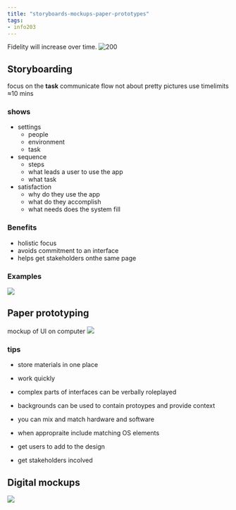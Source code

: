 ```yaml
---
title: "storyboards-mockups-paper-prototypes"
tags: 
- info203
---
```


Fidelity will increase over time.
![200](https://i.imgur.com/7qmn859.png)

## Storyboarding
focus on the **task**
communicate flow
not about pretty pictures
use timelimits ≈10 mins

### shows
- settings
	- people 
	- environment
	- task
- sequence
	- steps
	- what leads a user to use the app
	- what task
- satisfaction
	- why do they use the app
	- what do they accomplish
	- what needs does the system fill

### Benefits
- holistic focus
- avoids commitment to an interface
- helps get stakeholders onthe same page

### Examples
![](https://i.imgur.com/9PzIGWg.png)


## Paper prototyping
mockup of UI on computer
![](https://i.imgur.com/aGq3VKp.png)


### tips
- store materials in one place
- work quickly
- complex parts of interfaces can be verbally roleplayed
- backgrounds can be used to contain protoypes and provide context
- you can mix and match hardware and software
- when appropraite include matching OS elements

- get users to add to the design
- get stakeholders incolved


## Digital mockups
![](https://i.imgur.com/LOSt7gZ.png)
